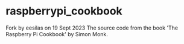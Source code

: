 raspberrypi_cookbook
====================
Fork by eesilas on 19 Sept 2023
The source code from the book 'The Raspberry Pi Cookbook' by Simon Monk.
